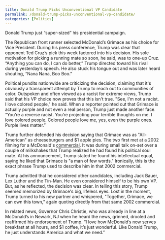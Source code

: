 ```yaml
---
title: Donald Trump Picks Unconventional VP Candidate
permalink: /donald-trump-picks-unconventional-vp-candidate/
categories: [Politics]
---
```

Donald Trump just “super-sized” his presidential campaign.

The Republican front runner selected McDonald’s Grimace as his choice for Vice President. During his press conference, Trump was clear that opponent Ted Cruz’s pick this week factored into his decision. His sole motivation for picking a running mate so soon, he said, was to one-up Cruz. “Anything you can do, I can do better,” Trump directed toward his rival during yesterday’s speech. He also stuck his tongue out and was later heard shouting, “Nana Nana, Boo Boo.”

Political pundits nationwide are criticizing the decision, claiming that it's obviously a transparent attempt by Trump to reach out to communities of color. Outspoken and often viewed as a racist for extreme views, Trump said that his VP choice now proves that this isn't true. "See, I'm not a racist. I love colored people," he said. When a reporter pointed out that Grimace is actually purple and not even a real person, Trump just made another face. “You’re a reverse racist. You’re projecting your terrible thoughts on me. I love colored people. Colored people love me, yes, even the purple ones. Purple lives matter.”

Trump further defended his decision saying that Grimace was as "All-American" as cheeseburgers and $1 apple pies. The two first met at a 2002 filming for a McDonald's <a style="font-style: inherit; font-weight: inherit;" href="https://www.youtube.com/watch?v=-6hsL4Z9yn0">commercial</a>. It was during small talk on-set over a couple of milkshakes that Trump realized he had found his political soul mate. At his announcement, Trump stated he found his intellectual equal, saying he liked that Grimace is "a man of few words." Ironically, this is the exact phrase Trump used to describe him in that 2002 commercial.

Trump admitted that he considered other candidates, including Jack Bauer, Lex Luthor and the Tin-Man. He even considered himself to be his own VP. But, as he reflected, the decision was clear. In telling this story, Trump seemed memorized by Grimace's big, lifeless eyes. Lost in the moment, Trump turned to his new partner and whispered, "Together, Grimace, we can own this town,” again quoting directly from that same 2002 commercial.

In related news, Governor Chris Christie, who was already in line at a McDonald’s in Newark, NJ when he heard the news, grinned, drooled and reaffirmed his endorsement of Trump. “I love how McDonald’s now serves breakfast at all hours, and $1 coffee, it’s just wonderful. Like Donald Trump, he just understands America and what we need.”
